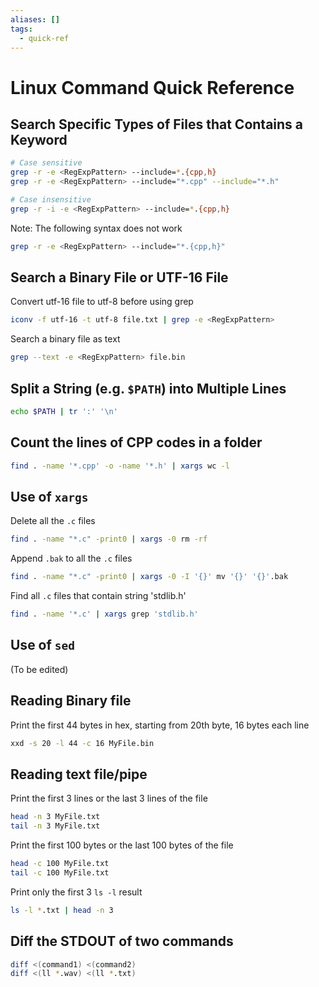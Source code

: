 ```yaml
---
aliases: []
tags:
  - quick-ref
---
```


# Linux Command Quick Reference
## Search Specific Types of Files that Contains a Keyword

```bash
# Case sensitive
grep -r -e <RegExpPattern> --include=*.{cpp,h}
grep -r -e <RegExpPattern> --include="*.cpp" --include="*.h"

# Case insensitive
grep -r -i -e <RegExpPattern> --include=*.{cpp,h}
```

Note: The following syntax does not work

```bash
grep -r -e <RegExpPattern> --include="*.{cpp,h}"
```

## Search a Binary File or UTF-16 File

Convert utf-16 file to utf-8 before using grep

```bash
iconv -f utf-16 -t utf-8 file.txt | grep -e <RegExpPattern>
```

Search a binary file as text
```bash
grep --text -e <RegExpPattern> file.bin
```

## Split a String (e.g. `$PATH`) into Multiple Lines

```bash
echo $PATH | tr ':' '\n'
```

## Count the lines of CPP codes in a folder

```bash
find . -name '*.cpp' -o -name '*.h' | xargs wc -l
```

## Use of `xargs`

Delete all the `.c` files

```bash
find . -name "*.c" -print0 | xargs -0 rm -rf
```

Append `.bak` to all the `.c` files

```bash
find . -name "*.c" -print0 | xargs -0 -I '{}' mv '{}' '{}'.bak
```

Find all `.c` files that contain string 'stdlib.h'

```bash
find . -name '*.c' | xargs grep 'stdlib.h'
```

## Use of `sed`

(To be edited)

## Reading Binary file

Print the first 44 bytes in hex, starting from 20th byte, 16 bytes each line

```bash
xxd -s 20 -l 44 -c 16 MyFile.bin
```

## Reading text file/pipe

Print the first 3 lines or the last 3 lines of the file

```bash
head -n 3 MyFile.txt
tail -n 3 MyFile.txt
```

Print the first 100 bytes or the last 100 bytes of the file

```bash
head -c 100 MyFile.txt
tail -c 100 MyFile.txt
```

Print only the first 3 `ls -l` result

```bash
ls -l *.txt | head -n 3
```

## Diff the STDOUT of two commands

```bash
diff <(command1) <(command2)
diff <(ll *.wav) <(ll *.txt)
``` 